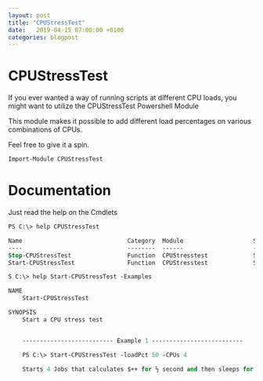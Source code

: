```yaml
---
layout: post
title: "CPUStressTest"
date:   2019-04-15 07:00:00 +0100
categories: blogpost
---
```

# CPUStressTest

If you ever wanted a way of running scripts at different CPU loads, you might want to utilize the CPUStressTest Powershell Module

This module makes it possible to add different load percentages on various combinations of CPUs.

Feel free to give it a spin.

```ps
Import-Module CPUStressTest
```

# Documentation

Just read the help on the Cmdlets

```ps
PS C:\> help CPUStressTest

Name                              Category  Module                    Synopsis
----                              --------  ------                    --------
Stop-CPUStressTest                Function  CPUStresstest             Stops a CPUStressTest
Start-CPUStressTest               Function  CPUStresstest             Start a CPU stress test

S C:\> help Start-CPUStressTest -Examples

NAME
    Start-CPUStressTest

SYNOPSIS
    Start a CPU stress test


    -------------------------- Example 1 --------------------------

    PS C:\> Start-CPUStressTest -loadPct 50 -CPUs 4

    Starts 4 Jobs that calculates $++ for ½ second and then sleeps for ½ second until the jobs are removed, usualy by Stop-CPUStressTest

```